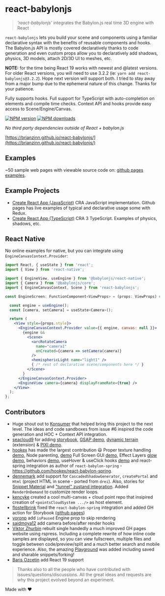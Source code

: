 # react-babylonjs

> _'react-babylonjs'_ integrates the Babylon.js real time 3D engine with React

`react-babylonjs` lets you build your scene and components using a familiar
declarative syntax with the benefits of reusable components and hooks. The
Babylon.js API is mostly covered declaratively thanks to code generation and
even custom props allow you to declaratively add shadows, physics, 3D models,
attach 2D/3D UI to meshes, etc.

**NOTE:** for the time being React 19 works with newest and @latest versions.
For older React versions, you will need to use 3.2.2 (ie:
`yarn add react-babylonjs@3.2.2`). Hope next version will support both. I tried
to stay away from a major bump due to the ephemeral nature of this change.
Thanks for your patience.

Fully supports hooks. Full support for TypeScript with auto-completion on
elements and compile time checks. Context API and hooks provide easy access to
Scene/Engine/Canvas.

[![NPM version](http://img.shields.io/npm/v/react-babylonjs.svg?style=flat-square)](https://www.npmjs.com/package/react-babylonjs)
[![NPM downloads](http://img.shields.io/npm/dm/react-babylonjs.svg?style=flat-square)](https://www.npmjs.com/package/react-babylonjs)

_No third party dependencies outside of React + babylon.js_

[https://brianzinn.github.io/react-babylonjs/](https://brianzinn.github.io/react-babylonjs/)

## Examples

~50 sample web pages with viewable source code on:
[github pages examples](https://brianzinn.github.io/react-babylonjs/examples).

## Example Projects

- [Create React App (JavaScript)](https://github.com/brianzinn/create-react-app-babylonjs)
  CRA JavaScript implementation. Github pages has live examples of typical and
  declarative usage some with Redux.
- [Create React App (TypeScript)](https://github.com/brianzinn/create-react-app-typescript-babylonjs)
  CRA 3 TypeScript. Examples of physics, shadows, etc.

## React Native

No online examples for native, but you can integrate using
`EngineCanvasContext.Provider`:

```jsx
import React, { useState } from 'react';
import { View } from 'react-native';

import { EngineView, useEngine } from '@babylonjs/react-native';
import { Camera } from '@babylonjs/core';
import { EngineCanvasContext, Scene } from 'react-babylonjs';

const EngineScreen: FunctionComponent<ViewProps> = (props: ViewProps) => {

  const engine = useEngine();
  const [camera, setCamera] = useState<Camera>();

  return (
    <View style={props.style}>
      <EngineCanvasContext.Provider value={{ engine, canvas: null }}>
        {engine &&
          <Scene>
            <arcRotateCamera
              name="camera1"
              onCreated={camera => setCamera(camera)}
            />
            <hemisphericLight name="light1" />
            { /* rest of declarative scene/components here */ }
          </Scene>
        }
      </EngineCanvasContext.Provider>
      <EngineView camera={camera} displayFrameRate={true} />
    </View>
  );
};
```

## Contributors

- Huge shout out to [Konsumer](https://github.com/konsumer) that helped bring
  this project to the next level. The ideas and code sandboxes from issue #6
  inspired the code generation and HOC + Context API integration.
- [seacloud9](https://github.com/seacloud9) for adding
  [storybook](https://brianzinn.github.io/react-babylonjs/),
  [GSAP demo](https://brianzinn.github.io/react-babylonjs/?path=/story/integrations--gsap-timeline),
  [dynamic terrain](https://brianzinn.github.io/react-babylonjs/examples/basic/dynamic-terrain)
  (extension) &
  [PIXI demo](https://brianzinn.github.io/react-babylonjs/?path=/story/integrations--pixi-story).
- [hookex](https://github.com/hookex) has made the largest contribution :smiley:
  Proper texture handling
  [demo](https://brianzinn.github.io/react-babylonjs/examples/textures/image-textures),
  Node parenting,
  [demo](https://brianzinn.github.io/react-babylonjs/examples/basic/transform-node)
  Full Screen GUI
  [demo](https://brianzinn.github.io/react-babylonjs/examples/gui/gui-demo),
  Effect Layers
  [glow demo](https://brianzinn.github.io/react-babylonjs/examples/special-fx/glow-layer),
  behaviors
  [demo](https://brianzinn.github.io/react-babylonjs/examples/behaviors/pointer-drag),
  useHover & useClick hooks
  [demo](https://brianzinn.github.io/react-babylonjs/examples/hooks/hover) and
  react-spring integration as author of `react-babylon-spring` -
  https://github.com/hookex/react-babylon-spring.
- [dennemark](https://github.com/dennemark) add support for
  `CascadedShadowGenerator`, `createPortal` and `Html` (project HTML in scene -
  ported from `drei`). Also, stories for
  [Snippet Material](https://brianzinn.github.io/react-babylonjs/examples/basic/snippet-material)
  and
  ["tunnel" zustand integration](https://brianzinn.github.io/react-babylonjs/?path=/story/integrations--zustand-tunnel).
  Added `RenderOnDemand` to customize render loops.
- [kencyke](https://github.com/kencyke) created a cool multi-canvas + cloud
  point repo that insipired creation of `<pointsCloudSystem .../>` as host
  element.
- [flostellbrink](https://github.com/flostellbrink) fixed the
  `react-babylon-spring` integration and added GH action for Storybook
  ([github pages](https://brianzinn.github.io/react-babylonjs))
- [voronp](https://github.com/voronp) add `isPaused` Engine prop to skip
  rendering
- [saidmoya12](https://github.com/saidmoya12) add camera before/after render
  hooks
- [Viktor Zhurbin](https://github.com/ViktorZhurbin) rebuilt single handedly a
  much improved GH pages website using rspress. Including a complete rewrite of
  how inline code samples are displayed, so you can view fullscreen, multiple
  files and toggle between code/preview/split and a much better search and
  mobile experience. Also, the amazing
  [Playground](https://brianzinn.github.io/react-babylonjs/playground) was added
  including saved and sharable snippets/forking!
- [Baris Ozcetin](https://github.com/barisozcetin) add React 19 support

> Thanks also to all the people who have contributed with
> issues/questions/discussions. All the great ideas and requests are why this
> project evolved beyond an experiment.

Made with ♥

